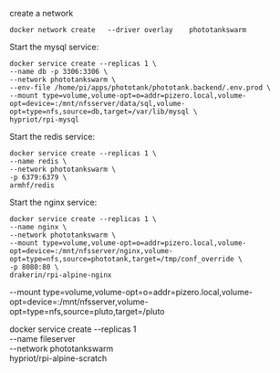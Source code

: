 create a network
```
docker network create   --driver overlay    phototankswarm
```

Start the mysql service:
```
docker service create --replicas 1 \
--name db -p 3306:3306 \
--network phototankswarm \
--env-file /home/pi/apps/phototank/phototank.backend/.env.prod \
--mount type=volume,volume-opt=o=addr=pizero.local,volume-opt=device=:/mnt/nfsserver/data/sql,volume-opt=type=nfs,source=db,target=/var/lib/mysql \
hypriot/rpi-mysql
```

Start the redis service:
```
docker service create --replicas 1 \
--name redis \
--network phototankswarm \
-p 6379:6379 \
armhf/redis
```

Start the nginx service:
```
docker service create --replicas 1 \
--name nginx \
--network phototankswarm \
--mount type=volume,volume-opt=o=addr=pizero.local,volume-opt=device=:/mnt/nfsserver/nginx,volume-opt=type=nfs,source=phototank,target=/tmp/conf_override \
-p 8080:80 \
drakerin/rpi-alpine-nginx
```
--mount type=volume,volume-opt=o=addr=pizero.local,volume-opt=device=:/mnt/nfsserver,volume-opt=type=nfs,source=pluto,target=/pluto

docker service create --replicas 1 \
--name fileserver \
--network phototankswarm \
hypriot/rpi-alpine-scratch

